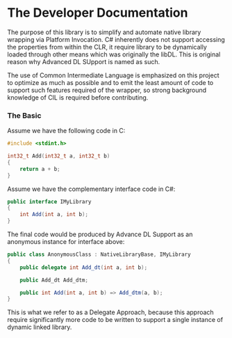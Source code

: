 The Developer Documentation
===========================

The purpose of this library is to simplify and automate native library wrapping via Platform Invocation.
C# inherently does not support accessing the properties from within the CLR, 
it require library to be dynamically loaded through other means which was originally the libDL.
This is original reason why Advanced DL SUpport is named as such.

The use of Common Intermediate Language is emphasized on this project to optimize as much as possible and to emit the 
least amount of code to support such features required of the wrapper, so strong background knowledge of CIL is required 
before contributing.

### The Basic

Assume we have the following code in C:

```c
#include <stdint.h>

int32_t Add(int32_t a, int32_t b)
{
	return a + b;
}
```

Assume we have the complementary interface code in C#:
```cs
public interface IMyLibrary
{
	int Add(int a, int b);
}
```

The final code would be produced by Advance DL Support as an anonymous instance for interface above:

```cs
public class AnonymousClass : NativeLibraryBase, IMyLibrary 
{
	public delegate int Add_dt(int a, int b);

	public Add_dt Add_dtm;

	public int Add(int a, int b) => Add_dtm(a, b);
}
```

This is what we refer to as a Delegate Approach, because this approach require significantly more code to be written to 
support a single instance of dynamic linked library.
